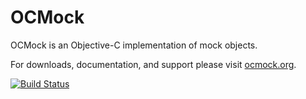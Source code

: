 OCMock
======

OCMock is an Objective-C implementation of mock objects.

For downloads, documentation, and support please visit [ocmock.org][].

[![Build Status](https://travis-ci.com/erikdoe/ocmock.svg?branch=master)](https://app.travis-ci.com/github/erikdoe/ocmock)

  [ocmock.org]: http://ocmock.org/
